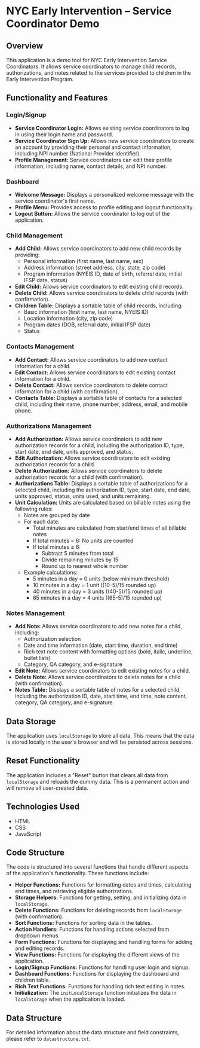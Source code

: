 # NYC Early Intervention – Service Coordinator Demo

## Overview

This application is a demo tool for NYC Early Intervention Service Coordinators. It allows service coordinators to manage child records, authorizations, and notes related to the services provided to children in the Early Intervention Program.

## Functionality and Features

### Login/Signup

* **Service Coordinator Login:** Allows existing service coordinators to log in using their login name and password.
* **Service Coordinator Sign Up:** Allows new service coordinators to create an account by providing their personal and contact information, including NPI number (National Provider Identifier).
* **Profile Management:** Service coordinators can edit their profile information, including name, contact details, and NPI number.

### Dashboard

* **Welcome Message:** Displays a personalized welcome message with the service coordinator's first name.
* **Profile Menu:** Provides access to profile editing and logout functionality.
* **Logout Button:** Allows the service coordinator to log out of the application.

### Child Management

* **Add Child:** Allows service coordinators to add new child records by providing:
  - Personal information (first name, last name, sex)
  - Address information (street address, city, state, zip code)
  - Program information (NYEIS ID, date of birth, referral date, initial IFSP date, status)
* **Edit Child:** Allows service coordinators to edit existing child records.
* **Delete Child:** Allows service coordinators to delete child records (with confirmation).
* **Children Table:** Displays a sortable table of child records, including:
  - Basic information (first name, last name, NYEIS ID)
  - Location information (city, zip code)
  - Program dates (DOB, referral date, initial IFSP date)
  - Status

### Contacts Management

* **Add Contact:** Allows service coordinators to add new contact information for a child.
* **Edit Contact:** Allows service coordinators to edit existing contact information for a child.
* **Delete Contact:** Allows service coordinators to delete contact information for a child (with confirmation).
* **Contacts Table:** Displays a sortable table of contacts for a selected child, including their name, phone number, address, email, and mobile phone.

### Authorizations Management

* **Add Authorization:** Allows service coordinators to add new authorization records for a child, including the authorization ID, type, start date, end date, units approved, and status.
* **Edit Authorization:** Allows service coordinators to edit existing authorization records for a child.
* **Delete Authorization:** Allows service coordinators to delete authorization records for a child (with confirmation).
* **Authorizations Table:** Displays a sortable table of authorizations for a selected child, including the authorization ID, type, start date, end date, units approved, status, units used, and units remaining.
* **Unit Calculation:** Units are calculated based on billable notes using the following rules:
  - Notes are grouped by date
  - For each date:
    * Total minutes are calculated from start/end times of all billable notes
    * If total minutes < 6: No units are counted
    * If total minutes ≥ 6:
      - Subtract 5 minutes from total
      - Divide remaining minutes by 15
      - Round up to nearest whole number
  - Example calculations:
    * 5 minutes in a day = 0 units (below minimum threshold)
    * 10 minutes in a day = 1 unit ((10-5)/15 rounded up)
    * 40 minutes in a day = 3 units ((40-5)/15 rounded up)
    * 65 minutes in a day = 4 units ((65-5)/15 rounded up)

### Notes Management

* **Add Note:** Allows service coordinators to add new notes for a child, including:
  - Authorization selection
  - Date and time information (date, start time, duration, end time)
  - Rich text note content with formatting options (bold, italic, underline, bullet lists)
  - Category, QA category, and e-signature
* **Edit Note:** Allows service coordinators to edit existing notes for a child.
* **Delete Note:** Allows service coordinators to delete notes for a child (with confirmation).
* **Notes Table:** Displays a sortable table of notes for a selected child, including the authorization ID, date, start time, end time, note content, category, QA category, and e-signature.

## Data Storage

The application uses `localStorage` to store all data. This means that the data is stored locally in the user's browser and will be persisted across sessions.

## Reset Functionality

The application includes a "Reset" button that clears all data from `localStorage` and reloads the dummy data. This is a permanent action and will remove all user-created data.

## Technologies Used

* HTML
* CSS
* JavaScript

## Code Structure

The code is structured into several functions that handle different aspects of the application's functionality. These functions include:

* **Helper Functions:** Functions for formatting dates and times, calculating end times, and retrieving eligible authorizations.
* **Storage Helpers:** Functions for getting, setting, and initializing data in `localStorage`.
* **Delete Functions:** Functions for deleting records from `localStorage` (with confirmation).
* **Sort Functions:** Functions for sorting data in the tables.
* **Action Handlers:** Functions for handling actions selected from dropdown menus.
* **Form Functions:** Functions for displaying and handling forms for adding and editing records.
* **View Functions:** Functions for displaying the different views of the application.
* **Login/Signup Functions:** Functions for handling user login and signup.
* **Dashboard Functions:** Functions for displaying the dashboard and children table.
* **Rich Text Functions:** Functions for handling rich text editing in notes.
* **Initialization:** The `initLocalStorage` function initializes the data in `localStorage` when the application is loaded.

## Data Structure

For detailed information about the data structure and field constraints, please refer to `datastructure.txt`.